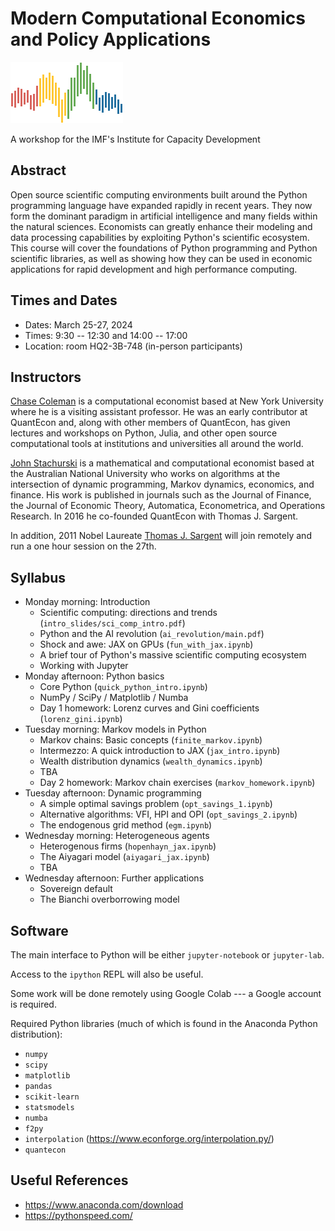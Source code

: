 # Modern Computational Economics and Policy Applications

![](qe-logo-large.png)

A workshop for the IMF's Institute for Capacity Development

## Abstract

Open source scientific computing environments built around the Python
programming language have expanded rapidly in recent years. They now form the
dominant paradigm in artificial intelligence and many fields within the natural
sciences.  Economists can greatly enhance their modeling and data processing
capabilities by exploiting Python's scientific ecosystem.  This course will
cover the foundations of Python programming and Python scientific libraries, as
well as showing how they can be used in economic applications for rapid
development and high performance computing.

## Times and Dates

* Dates: March 25-27, 2024
* Times: 9:30 -- 12:30 and 14:00 -- 17:00 
* Location: room HQ2-3B-748 (in-person participants) 

## Instructors

[Chase Coleman](https://github.com/cc7768) is a computational economist based at New York University where
he is a visiting assistant professor. He was an early contributor at QuantEcon
and, along with other members of QuantEcon, has given lectures and workshops
on Python, Julia, and other open source computational tools at institutions and
universities all around the world.

[John Stachurski](https://johnstachurski.net/) is a mathematical and
computational economist based at the Australian National University who works on
algorithms at the intersection of dynamic programming, Markov dynamics,
economics, and finance.  His work is published in journals such as the Journal
of Finance, the Journal of Economic Theory, Automatica, Econometrica, and
Operations Research.  In 2016 he co-founded QuantEcon with Thomas J. Sargent. 

In addition, 2011 Nobel Laureate [Thomas J. Sargent](http://www.tomsargent.com/)
will join remotely and run a one hour session on the 27th.


## Syllabus

* Monday morning: Introduction 
  - Scientific computing: directions and trends (`intro_slides/sci_comp_intro.pdf`)
  - Python and the AI revolution (`ai_revolution/main.pdf`)
  - Shock and awe: JAX on GPUs (`fun_with_jax.ipynb`)
  - A brief tour of Python's massive scientific computing ecosystem
  - Working with Jupyter
* Monday afternoon: Python basics
  - Core Python  (`quick_python_intro.ipynb`)
  - NumPy / SciPy / Matplotlib / Numba
  - Day 1 homework: Lorenz curves and Gini coefficients (`lorenz_gini.ipynb`)
* Tuesday morning: Markov models in Python
  - Markov chains: Basic concepts (`finite_markov.ipynb`)
  - Intermezzo: A quick introduction to JAX (`jax_intro.ipynb`)
  - Wealth distribution dynamics (`wealth_dynamics.ipynb`)
  - TBA
  - Day 2 homework: Markov chain exercises (`markov_homework.ipynb`)
* Tuesday afternoon: Dynamic programming
  - A simple optimal savings problem (`opt_savings_1.ipynb`)
  - Alternative algorithms: VFI, HPI and OPI (`opt_savings_2.ipynb`)
  - The endogenous grid method (`egm.ipynb`)
* Wednesday morning: Heterogeneous agents
  - Heterogenous firms (`hopenhayn_jax.ipynb`)
  - The Aiyagari model (`aiyagari_jax.ipynb`)
  - TBA
* Wednesday afternoon: Further applications
  - Sovereign default
  - The Bianchi overborrowing model


## Software

The main interface to Python will be either `jupyter-notebook` or `jupyter-lab`.

Access to the `ipython` REPL will also be useful.

Some work will be done remotely using Google Colab --- a Google account is
required.

Required Python libraries (much of which is found in the Anaconda Python distribution):

* `numpy`
* `scipy`
* `matplotlib`
* `pandas`
* `scikit-learn`
* `statsmodels`
* `numba`
* `f2py`
* `interpolation` (https://www.econforge.org/interpolation.py/)
* `quantecon`

## Useful References

* https://www.anaconda.com/download
* https://pythonspeed.com/
